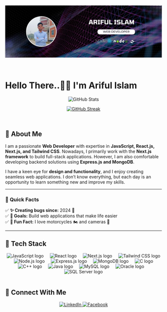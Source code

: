 ![Ariful Islam](https://raw.githubusercontent.com/Arifulit/Arifulit/main/ariful-islam.jpg)


</br>

# **Hello There..👋🏽  I'm Ariful Islam**  
 

<p align="center">
  <img src="https://github-readme-stats.vercel.app/api?username=arifulit&show_icons=true&count_private=true&theme=dark&hide_border=false&rank_icon=github" alt="GitHub Stats" width="500"/>
</p>

<p align="center">
  <a href="https://git.io/streak-stats">
    <img src="https://nirzak-streak-stats.vercel.app?user=arifulit&theme=dark" alt="GitHub Streak" />
  </a>
</p>
</br>

## 🌟 **About Me**  

<p align="left">
I am a passionate <strong>Web Developer</strong> with expertise in <strong>JavaScript, React.js, Next.js, and Tailwind CSS</strong>. Nowadays, I primarily work with the <strong>Next.js framework</strong> to build full-stack applications. However, I am also comfortable developing backend solutions using <strong>Express.js and MongoDB</strong>.  

I have a keen eye for <strong>design and functionality</strong>, and I enjoy creating seamless web applications. I don’t know everything, but each day is an opportunity to learn something new and improve my skills.
</p>

---

### 🎯 **Quick Facts**  
✅ **✨ Creating bugs since:** 2024 🐛  
✅ **🎯 Goals:** Build web applications that make life easier  
✅ **🎲 Fun Fact:** I love motorcycles 🏍️ and cameras 📸

---

## 🚀 **Tech Stack**  

<div align="center">
  <img src="https://skillicons.dev/icons?i=js" height="40" alt="JavaScript logo" />
  <img width="12" />
  <img src="https://cdn.jsdelivr.net/gh/devicons/devicon/icons/react/react-original.svg" height="40" alt="React logo" />
  <img width="12" />
  <img src="https://cdn.jsdelivr.net/gh/devicons/devicon/icons/nextjs/nextjs-original.svg" height="40" alt="Next.js logo" />
  <img width="12" />
  <img src="https://cdn.simpleicons.org/tailwindcss/06B6D4" height="40" alt="Tailwind CSS logo" />
  <img width="12" />
  <img src="https://cdn.simpleicons.org/nodedotjs/339933" height="40" alt="Node.js logo" />
  <img width="12" />
  <img src="https://skillicons.dev/icons?i=express" height="40" alt="Express.js logo" />
  <img width="12" />
  <img src="https://cdn.simpleicons.org/mongodb/47A248" height="40" alt="MongoDB logo" />
  <img width="12" />
  
  <!-- Newly Added Icons -->
  <img src="https://skillicons.dev/icons?i=c" height="40" alt="C logo" />
  <img width="12" />
  <img src="https://skillicons.dev/icons?i=cpp" height="40" alt="C++ logo" />
  <img width="12" />
  <img src="https://skillicons.dev/icons?i=java" height="40" alt="Java logo" />
  <img width="12" />
  <img src="https://cdn.jsdelivr.net/gh/devicons/devicon/icons/mysql/mysql-original.svg" height="40" alt="MySQL logo" />
  <img width="12" />
  <img src="https://cdn.jsdelivr.net/gh/devicons/devicon/icons/oracle/oracle-original.svg" height="40" alt="Oracle logo" />
  <img width="12" />
  <img src="https://cdn.jsdelivr.net/gh/devicons/devicon/icons/microsoftsqlserver/microsoftsqlserver-plain.svg" height="40" alt="SQL Server logo" />
</div>

</br>

## 🔗 **Connect With Me**  

<p align="center">
  <a href="https://www.linkedin.com/in/ariful-islam15" target="_blank">
    <img src="https://img.shields.io/badge/LinkedIn-%230077B5.svg?style=for-the-badge&logo=linkedin&logoColor=white" alt="LinkedIn" />
  </a>
  <a href="https://www.facebook.com/arifuliit" target="_blank">
    <img src="https://img.shields.io/badge/Facebook-%231877F2.svg?style=for-the-badge&logo=facebook&logoColor=white" alt="Facebook" />
  </a>
</p>
